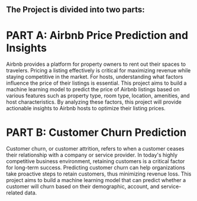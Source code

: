 ## The Project is divided into two parts:
# PART A: Airbnb Price Prediction and Insights
Airbnb provides a platform for property owners to rent out their spaces to travelers. Pricing a
listing effectively is critical for maximizing revenue while staying competitive in the market.
For hosts, understanding what factors influence the price of their listings is essential.
This project aims to build a machine learning model to predict the price of Airbnb listings based on various features such as property type, room type, location, amenities, and host characteristics. By analyzing these factors, this project will provide actionable insights to Airbnb hosts to optimize their listing prices.

# PART B: Customer Churn Prediction
Customer churn, or customer attrition, refers to when a customer ceases their relationship with a company or service provider. In today's highly competitive business environment, retaining customers is a critical factor for long-term success. Predicting customer churn can help organizations take proactive steps to retain customers, thus minimizing revenue loss.
This project aims to build a machine learning model that can predict whether a customer will churn based on their demographic, account, and service-related data.
